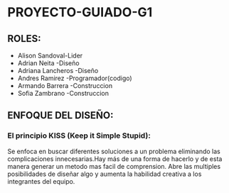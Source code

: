 # PROYECTO-GUIADO-G1
## ROLES: 
+ Alison Sandoval-Lider 
+ Adrian Neita -Diseño
+ Adriana Lancheros -Diseño
+ Andres Ramirez -Programador(codigo)
+ Armando Barrera -Construccion
+ Sofia Zambrano -Construccion 
## ENFOQUE DEL DISEÑO:
### El principio KISS (Keep it Simple Stupid):
Se enfoca en buscar diferentes soluciones a un problema eliminando las complicaciones innecesarias.Hay más de una forma de hacerlo y de esta manera generar un metodo mas facil de comprension. Abre las multiples posibilidades de diseñar algo y aumenta la habilidad creativa a los integrantes del equipo.

###
